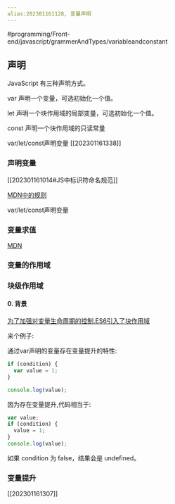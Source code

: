 ```yaml
---
alias:202301161128, 变量声明
---
```

#programming/Front-end/javascript/grammerAndTypes/variableandconstant 


## 声明
JavaScript 有三种声明方式。

var
声明一个变量，可选初始化一个值。

let
声明一个块作用域的局部变量，可选初始化一个值。

const
声明一个块作用域的只读常量

var/let/const声明变量
[[202301161338]]


### 声明变量
[[202301161014#JS中标识符命名规范]]

[MDN中的规则](https://developer.mozilla.org/zh-CN/docs/Web/JavaScript/Guide/Grammar_and_types#%E5%8F%98%E9%87%8F)

var/let/const声明变量

### 变量求值
[MDN](https://developer.mozilla.org/zh-CN/docs/Web/JavaScript/Guide/Grammar_and_types#%E5%8F%98%E9%87%8F%E6%B1%82%E5%80%BC)


### 变量的作用域


### 块级作用域

#### 0. 背景

<u>为了加强对变量生命周期的控制,ES6引入了块作用域</u>

来个例子:

通过var声明的变量存在变量提升的特性:

```javascript
if (condition) {
  var value = 1;
}

console.log(value);
```

因为存在变量提升,代码相当于:

```javascript
var value;
if (condition) {
  value = 1;
}
console.log(value);
```

如果 condition 为 false，结果会是 undefined。



### 变量提升
[[202301161307]]